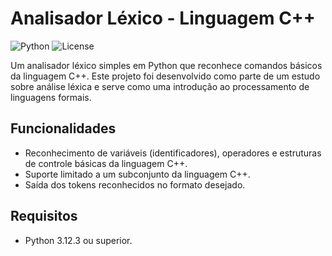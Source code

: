 # Analisador Léxico - Linguagem C++

![Python](https://img.shields.io/badge/Python-3.12%2B-blue)
![License](https://img.shields.io/badge/license-MIT-green)

Um analisador léxico simples em Python que reconhece comandos básicos da linguagem C++. Este projeto foi desenvolvido como parte de um estudo sobre análise léxica e serve como 
uma introdução ao processamento de linguagens formais.

## Funcionalidades

- Reconhecimento de variáveis (identificadores), operadores e estruturas de controle básicas da linguagem C++.
- Suporte limitado a um subconjunto da linguagem C++.
- Saída dos tokens reconhecidos no formato desejado.

## Requisitos

- Python 3.12.3 ou superior.
